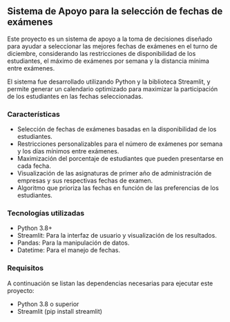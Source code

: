 ## Sistema de Apoyo para la selección de fechas de exámenes
Este proyecto es un sistema de apoyo a la toma de decisiones diseñado para ayudar a seleccionar las mejores fechas de exámenes en el turno de diciembre, considerando las restricciones de disponibilidad de los estudiantes, el máximo de exámenes por semana y la distancia mínima entre exámenes.

El sistema fue desarrollado utilizando Python y la biblioteca Streamlit, y permite generar un calendario optimizado para maximizar la participación de los estudiantes en las fechas seleccionadas.

### Características
- Selección de fechas de exámenes basadas en la disponibilidad de los estudiantes.
- Restricciones personalizables para el número de exámenes por semana y los días mínimos entre exámenes.
- Maximización del porcentaje de estudiantes que pueden presentarse en cada fecha.
- Visualización de las asignaturas de primer año de administración de empresas y sus respectivas fechas de examen.
- Algoritmo que prioriza las fechas en función de las preferencias de los estudiantes.

### Tecnologías utilizadas
- Python 3.8+
- Streamlit: Para la interfaz de usuario y visualización de los resultados.
- Pandas: Para la manipulación de datos.
- Datetime: Para el manejo de fechas.

### Requisitos
A continuación se listan las dependencias necesarias para ejecutar este proyecto:

- Python 3.8 o superior
- Streamlit (pip install streamlit)
